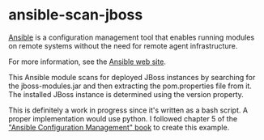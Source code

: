 ansible-scan-jboss
==================

[Ansible](http://ansible.com) is a configuration management tool that
enables running modules on remote systems without the need for remote
agent infrastructure.

For more information, see the [Ansible web site](http://ansible.com).

This Ansible module scans for deployed JBoss instances by searching for
the jboss-modules.jar and then extracting the pom.properties file from it.
The installed JBoss instance is determined using the version property.

This is definitely a work in progress since it's written as a bash script.
A proper implementation would use python.  I followed chapter 5 of the
["Ansible Configuration Management" book](http://www.packtpub.com/ansible-configuration-management/book) to create this example.

